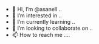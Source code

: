 - 👋 Hi, I’m @asanell ..
- 👀 I’m interested in ..
- 🌱 I’m currently learning ..
- 💞️ I’m looking to collaborate on ..
- 📫 How to reach me ....

<!---
asanell/asanell is a ✨ special ✨ repository because its `README.md` (this file) appears on your GitHub profile.
You can click the Preview link to take a look at your changes.
--->
